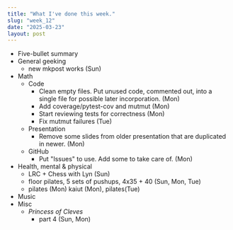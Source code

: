 ```yaml
---
title: "What I've done this week."
slug: "week_12"
date: "2025-03-23"
layout: post
---
```


* Five-bullet summary
* General geeking
    - new mkpost works (Sun)
* Math
    - Code
        - Clean empty files. Put unused code, commented out, into a single file for possible later incorporation. (Mon)
        - Add coverage/pytest-cov and mutmut (Mon)
        - Start reviewing tests for correctness (Mon)
        - Fix mutmut failures (Tue)
    - Presentation
        - Remove some slides from older presentation that are duplicated in newer. (Mon)
    - GitHub
        - Put "Issues" to use. Add some to take care of. (Mon)
* Health, mental & physical
    - LRC + Chess with Lyn (Sun)
    - floor pilates, 5 sets of pushups, 4x35 + 40 (Sun, Mon, Tue)
    - pilates (Mon) kaiut (Mon), pilates(Tue)
* Music
* Misc
    - *Princess of Cleves*
        - part 4 (Sun, Mon)
